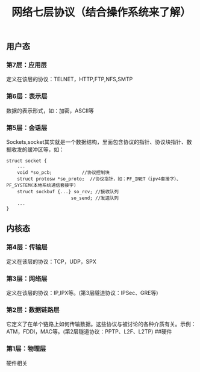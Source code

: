 ﻿---
title: 网络七层协议（结合操作系统来了解）
categories: 
 - Apple Development
 - 深入解析Mac OS X && iOS操作系统笔记
 - 内核
tags:
 - 内核
---

## 用户态
### 第7层：应用层
  定义在该层的协议：TELNET，HTTP,FTP,NFS,SMTP
### 第6层：表示层
  数据的表示形式，如：加密，ASCII等
### 第5层：会话层
  Sockets,socket其实就是一个数据结构，里面包含协议的指针、协议块指针、数据收发的缓冲区等，如：
```
struct socket {
    ...
    void *so_pcb;           //协议控制块
    struct protosw *so_proto;  //协议指针，如：PF_INET（ipv4套接字）、PF_SYSTEM(本地系统通信套接字)
    struct sockbuf {...} so_rcv; //接收队列
                        so_send; //发送队列
    ...
}
```
## 内核态
### 第4层：传输层
  定义在该层的协议：TCP，UDP，SPX
### 第3层：网络层
  定义在该层的协议：IP,IPX等。(第3层隧道协议：IPSec、GRE等)
### 第2层：数据链路层
  它定义了在单个链路上如何传输数据。这些协议与被讨论的各种介质有关。示例：ATM，FDDI，MAC等。(第2层隧道协议：PPTP、L2F、L2TP)
##硬件
### 第1层：物理层
  硬件相关





